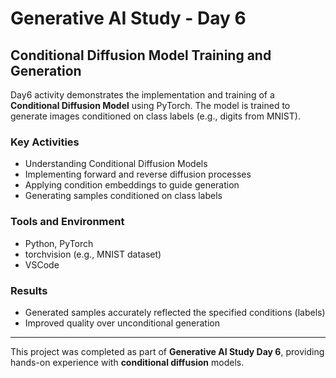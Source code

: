 # Generative AI Study - Day 6

## Conditional Diffusion Model Training and Generation

Day6 activity demonstrates the implementation and training of a **Conditional Diffusion Model** using PyTorch. The model is trained to generate images conditioned on class labels (e.g., digits from MNIST).

### Key Activities
- Understanding Conditional Diffusion Models
- Implementing forward and reverse diffusion processes
- Applying condition embeddings to guide generation
- Generating samples conditioned on class labels

### Tools and Environment
- Python, PyTorch
- torchvision (e.g., MNIST dataset)
-  VSCode

### Results
- Generated samples accurately reflected the specified conditions (labels)
- Improved quality over unconditional generation

---

This project was completed as part of **Generative AI Study Day 6**, providing hands-on experience with **conditional diffusion** models.